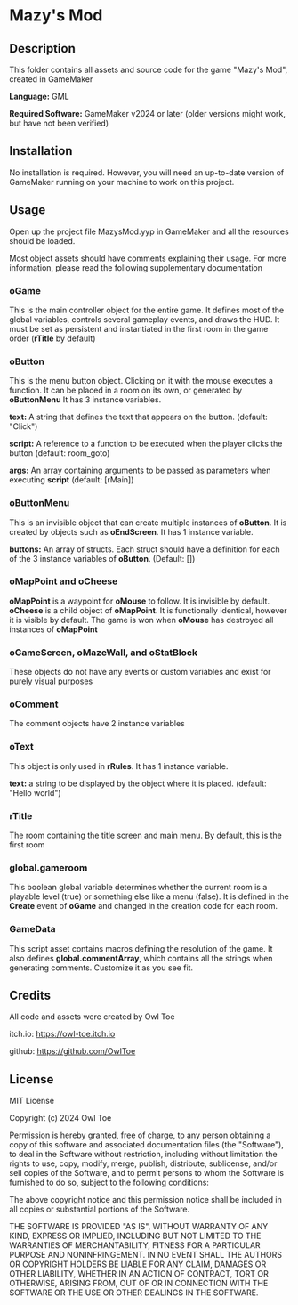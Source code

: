 Mazy's Mod
========================

## Description
This folder contains all assets and source code for the game "Mazy's Mod", created in GameMaker

**Language:** GML

**Required Software:** GameMaker v2024 or later (older versions might work, but have not been verified)
## Installation
No installation is required. However, you will need an up-to-date version of GameMaker running on your machine to work on this project.
## Usage
Open up the project file MazysMod.yyp in GameMaker and all the resources should be loaded.

Most object assets should have comments explaining their usage. For more information, please read the following supplementary documentation

### oGame
This is the main controller object for the entire game. It defines most of the global variables, controls several gameplay events, and draws the HUD. It must be set as persistent and instantiated in the first room in the game order (**rTitle** by default)
### oButton
This is the menu button object. Clicking on it with the mouse executes a function. It can be placed in a room on its own, or generated by **oButtonMenu** It has 3 instance variables.

**text:** A string that defines the text that appears on the button. (default: "Click")

**script:** A reference to a function to be executed when the player clicks the button (default: room_goto)

**args:** An array containing arguments to be passed as parameters when executing **script** (default: [rMain])

### oButtonMenu
This is an invisible object that can create multiple instances of **oButton**. It is created by objects such as **oEndScreen**. It has 1 instance variable.

**buttons:** An array of structs. Each struct should have a definition for each of the 3 instance variables of **oButton**. (Default: [])

### oMapPoint and oCheese
**oMapPoint** is a waypoint for **oMouse** to follow. It is invisible by default. **oCheese** is a child object of **oMapPoint**. It is functionally identical, however it is visible by default. The game is won when **oMouse** has destroyed all instances of **oMapPoint**

### oGameScreen, oMazeWall, and oStatBlock
These objects do not have any events or custom variables and exist for purely visual purposes

### oComment
The comment objects have 2 instance variables

### oText
This object is only used in **rRules**. It has 1 instance variable.

**text:** a string to be displayed by the object where it is placed. (default: "Hello world")

### rTitle
The room containing the title screen and main menu. By default, this is the first room

### global.gameroom
This boolean global variable determines whether the current room is a playable level (true) or something else like a menu (false). It is defined in the **Create** event of **oGame** and changed in the creation code for each room.

### GameData
This script asset contains macros defining the resolution of the game. It also defines **global.commentArray**, which contains all the strings when generating comments. Customize it as you see fit.
## Credits
All code and assets were created by Owl Toe

itch.io: https://owl-toe.itch.io

github: https://github.com/OwlToe

## License
MIT License

Copyright (c) 2024 Owl Toe

Permission is hereby granted, free of charge, to any person obtaining a copy
of this software and associated documentation files (the "Software"), to deal
in the Software without restriction, including without limitation the rights
to use, copy, modify, merge, publish, distribute, sublicense, and/or sell
copies of the Software, and to permit persons to whom the Software is
furnished to do so, subject to the following conditions:

The above copyright notice and this permission notice shall be included in all
copies or substantial portions of the Software.

THE SOFTWARE IS PROVIDED "AS IS", WITHOUT WARRANTY OF ANY KIND, EXPRESS OR
IMPLIED, INCLUDING BUT NOT LIMITED TO THE WARRANTIES OF MERCHANTABILITY,
FITNESS FOR A PARTICULAR PURPOSE AND NONINFRINGEMENT. IN NO EVENT SHALL THE
AUTHORS OR COPYRIGHT HOLDERS BE LIABLE FOR ANY CLAIM, DAMAGES OR OTHER
LIABILITY, WHETHER IN AN ACTION OF CONTRACT, TORT OR OTHERWISE, ARISING FROM,
OUT OF OR IN CONNECTION WITH THE SOFTWARE OR THE USE OR OTHER DEALINGS IN THE
SOFTWARE.
